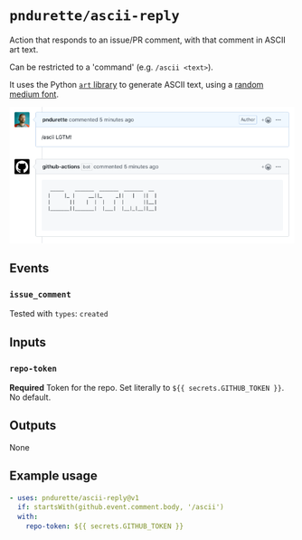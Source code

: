 # `pndurette/ascii-reply`

Action that responds to an issue/PR comment, with that comment in ASCII art text.

Can be restricted to a 'command' (e.g. `/ascii <text>`).

It uses the Python [`art` library](https://github.com/sepandhaghighi/art) to generate ASCII text, using a [random medium font](https://github.com/sepandhaghighi/art#4-random-medium).

![screenshot](screenshot.png)

## Events

### `issue_comment` 

Tested with `types`: `created`

## Inputs

### `repo-token`

**Required** Token for the repo. Set literally to `${{ secrets.GITHUB_TOKEN }}`. No default.

## Outputs

None

## Example usage

```yaml
- uses: pndurette/ascii-reply@v1
  if: startsWith(github.event.comment.body, '/ascii')
  with:
    repo-token: ${{ secrets.GITHUB_TOKEN }}
```
